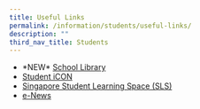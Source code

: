 ```yaml
---
title: Useful Links
permalink: /information/students/useful-links/
description: ""
third_nav_title: Students
---
```

*   \*NEW\* [School Library](/information/students/school-library)
*   [Student iCON](/information/students/student-icon)
*   [Singapore Student Learning Space (SLS)](https://learning.moe.edu.sg/)  
*   [e-News](/information/students/e-news)
